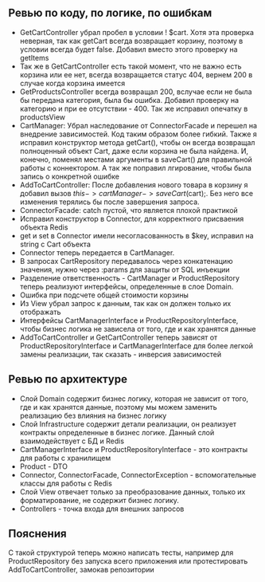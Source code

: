 ## Ревью по коду, по логике, по ошибкам
- GetCartController убрал пробел в условии ! $cart. Хотя эта проверка неверная, так как getCart всегда возвращает корзину, поэтому в условии всегда будет false. Добавил вместо этого проверку на getItems
- Так же в GetCartController есть такой момент, что не важно есть корзина или ее нет, всегда возвращается статус 404, вернем 200 в случае когда корзина имеется
- GetProductsController всегда возвращал 200, вслучае если не была бы передана категория, была бы ошибка. Добавил проверку на категорию и при ее отсутствии - 400. Так же исправил опечатку в productsView
- CartManager: Убрал наследование от ConnectorFacade и перешел на внедрение зависимостей. Код таким образом более гибкий. Также я исправил конструктор метода getCart(), чтобы он всегда возвращал полноценный объект Cart, даже если корзина не была найдена. И, конечно, поменял местами аргументы в saveCart() для правильной работы с коннектором. А так же поправил лгирование, чтобы была запись о конкретной ошибке
- AddToCartController: После добавления нового товара в корзину я добавил вызов $this->cartManager->saveCart($cart);. Без него все изменения терялись бы после завершения запроса.
- ConnectorFacade: catch пустой, что является плохой практикой
- Исправил конструктор в Connector, для корректного присваения объекта Redis
- get и set в Connector имели несогласованность в $key, исправил на string с Cart объекта
- Connector теперь передается в CartManager.
- В запросах CartRepository передавалось через конкатенацию значения, нужно через :params для защиты от SQL инъекции
- Разделение ответственность - CartManager и ProductRepository теперь реализуют интерфейсы, определенные в слое Domain.
- Ошибка при подсчете общей стоимости корзины
- Из View убрал запрос к данным, так как он должен только их отображать
- Интерфейсы CartManagerInterface и ProductRepositoryInterface, чтобы бизнес логика не зависела от того, где и как хранятся данные
- AddToCartController и GetCartController теперь зависят от ProductRepositoryInterface и CartManagerInterface для более легкой замены реализации, так сказать - инверсия зависимостей

## Ревью по архитектуре
- Слой Domain содержит бизнес логику, которая не зависит от того, где и как хранятся данные, поэтому мы можем заменить реализацию без влияния на бизнес логику
- Слой Infrastructure содержит детали реализации, он реализует контракты определенные в бизнес логике. Данный слой взаимодействует с БД и Redis
- CartManagerInterface и ProductRepositoryInterface - это контракты для работы с хранилищем
- Product - DTO
- Connector, ConnectorFacade, ConnectorException - вспомогательные классы для работы с Redis
- Слой View отвечает только за преобразование данных, только их форматирование, не содержит бизнес логику. 
- Controllers - точка входа для внешних запросов

## Пояснения
С такой структурой теперь можно написать тесты, например для ProductRepository без запуска всего приложения или протестировать AddToCartController, замокав репозитории